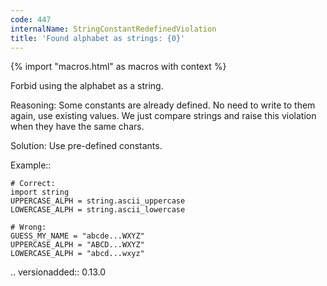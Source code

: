 ```yaml
---
code: 447
internalName: StringConstantRedefinedViolation
title: 'Found alphabet as strings: {0}'
---
```


{% import "macros.html" as macros with context %}

Forbid using the alphabet as a string.

Reasoning: Some constants are already defined. No need to write to them
again, use existing values. We just compare strings and raise this
violation when they have the same chars.

Solution: Use pre-defined constants.

Example::

    # Correct:
    import string
    UPPERCASE_ALPH = string.ascii_uppercase
    LOWERCASE_ALPH = string.ascii_lowercase
    
    # Wrong:
    GUESS_MY_NAME = "abcde...WXYZ"
    UPPERCASE_ALPH = "ABCD...WXYZ"
    LOWERCASE_ALPH = "abcd...wxyz"

.. versionadded:: 0.13.0